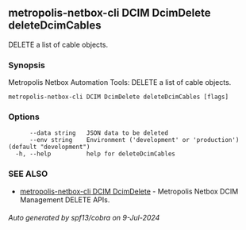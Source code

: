 ## metropolis-netbox-cli DCIM DcimDelete deleteDcimCables

DELETE a list of cable objects.

### Synopsis


Metropolis Netbox Automation Tools:
  DELETE a list of cable objects.

```
metropolis-netbox-cli DCIM DcimDelete deleteDcimCables [flags]
```

### Options

```
      --data string   JSON data to be deleted
      --env string    Environment ('development' or 'production') (default "development")
  -h, --help          help for deleteDcimCables
```

### SEE ALSO

* [metropolis-netbox-cli DCIM DcimDelete]()	 - Metropolis Netbox DCIM Management DELETE APIs.

###### Auto generated by spf13/cobra on 9-Jul-2024
